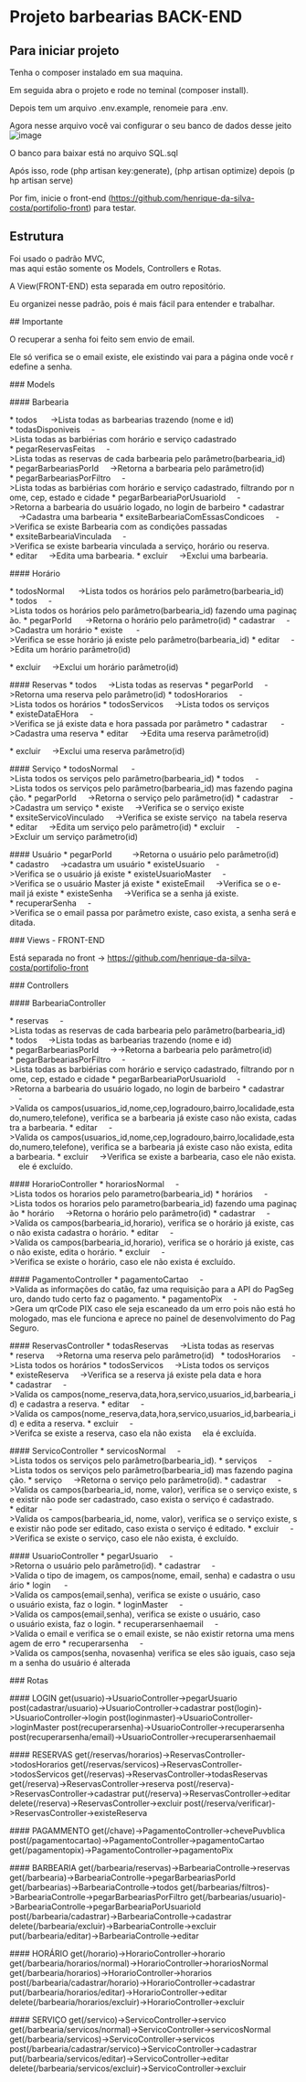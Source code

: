 # Projeto barbearias BACK-END

## Para iniciar projeto

Tenha o composer instalado em sua maquina.

Em seguida abra o projeto e rode no teminal (composer install).

Depois tem um arquivo .env.example, renomeie para .env.

Agora nesse arquivo você vai configurar o seu banco de dados desse jeito ![image](https://github.com/user-attachments/assets/c7df2030-0cdd-485e-9772-38a8220b21e8)

O banco para baixar está no arquivo SQL.sql

Após isso, rode (php artisan key:generate), (php artisan optimize) depois (php artisan serve)

Por fim, inicie o front-end (https://github.com/henrique-da-silva-costa/portifolio-front) para testar.

## Estrutura

Foi usado o padrão MVC, mas aqui estão somente os Models, Controllers e Rotas.

A View(FRONT-END) esta separada em outro repositório.

Eu organizei nesse padrão, pois é mais fácil para entender e trabalhar.

## Importante

O recuperar a senha foi feito sem envio de email.

Ele só verifica se o email existe, ele existindo vai para a página onde você redefine a senha.

### Models

#### Barbearia

* todos 
    ->Lista todas as barbearias trazendo (nome e id)
* todasDisponiveis
    ->Lista todas as barbiérias com horário e serviço cadastrado
* pegarReservasFeitas
    ->Lista todas as reservas de cada barbearia pelo parâmetro(barbearia_id)
* pegarBarbeariasPorId
    ->Retorna a barbearia pelo parâmetro(id)
* pegarBarbeariasPorFiltro
    ->Lista todas as barbiérias com horário e serviço cadastrado, filtrando por nome, cep, estado e cidade
* pegarBarbeariaPorUsuarioId
    ->Retorna a barbearia do usuário logado, no login de barbeiro
* cadastrar
    ->Cadastra uma barbearia
* exsiteBarbeariaComEssasCondicoes
    ->Verifica se existe Barbearia com as condições passadas
* exsiteBarbeariaVinculada
    ->Verifica se existe barbearia vinculada a serviço, horário ou reserva.
* editar
    ->Edita uma barbearia.
* excluir
    ->Exclui uma barbearia.

#### Horário

* todosNormal 
    ->Lista todos os horários pelo parâmetro(barbearia_id)
* todos
    ->Lista todos os horários pelo parâmetro(barbearia_id) fazendo uma paginação.
* pegarPorId 
    ->Retorna o horário pelo parâmetro(id)
* cadastrar
    ->Cadastra um horário
* existe 
    ->Verifica se esse horário já existe pelo parâmetro(barbearia_id)
* editar
    ->Edita um horário parâmetro(id)

* excluir
    ->Exclui um horário parâmetro(id)


#### Reservas
* todos
    ->Lista todas as reservas
* pegarPorId
    ->Retorna uma reserva pelo parâmetro(id)
* todosHorarios
    ->Lista todos os horários
* todosServicos
    ->Lista todos os serviços
* existeDataEHora
    ->Verifica se já existe data e hora passada por parâmetro
* cadastrar 
    ->Cadastra uma reserva
* editar
    ->Edita uma reserva parâmetro(id)

* excluir
    ->Exclui uma reserva parâmetro(id)


#### Serviço
* todosNormal 
    ->Lista todos os serviços pelo parâmetro(barbearia_id)
* todos
    ->Lista todos os serviços pelo parâmetro(barbearia_id) mas fazendo paginação.
* pegarPorId
    ->Retorna o serviço pelo parâmetro(id)
* cadastrar
    ->Cadastra um serviço
* existe
    ->Verifica se o serviço existe
* exsiteServicoVinculado
    ->Verifica se existe serviço  na tabela reserva
* editar
    ->Edita um serviço pelo parâmetro(id)
* excluir
    ->Excluir um serviço parâmetro(id)


#### Usuário
* pegarPorId    
    ->Retorna o usuário pelo parâmetro(id)
* cadastro
    ->cadastra um usuário
* existeUsuario
    ->Verifica se o usuário já existe
* existeUsuarioMaster
    ->Verifica se o usuário Master já existe
* existeEmail
    ->Verifica se o e-mail já existe
* existeSenha
    ->Verifica se a senha já existe.
* recuperarSenha
    ->Verifica se o email passa por parâmetro existe, caso exista, a senha será editada.

### Views - FRONT-END

Está separada no front -> https://github.com/henrique-da-silva-costa/portifolio-front

### Controllers

#### BarbeariaController

* reservas
    ->Lista todas as reservas de cada barbearia pelo parâmetro(barbearia_id)
* todos
    ->Lista todas as barbearias trazendo (nome e id)
* pegarBarbeariasPorId
    ->->Retorna a barbearia pelo parâmetro(id)
* pegarBarbeariasPorFiltro
    ->Lista todas as barbiérias com horário e serviço cadastrado, filtrando por nome, cep, estado e cidade
* pegarBarbeariaPorUsuarioId
    ->Retorna a barbearia do usuário logado, no login de barbeiro
* cadastrar
    ->Valida os campos(usuarios_id,nome,cep,logradouro,bairro,localidade,estado,numero,telefone), verifica se a barbearia já existe caso não exista, cadastra a barbearia.
* editar
    ->Valida os campos(usuarios_id,nome,cep,logradouro,bairro,localidade,estado,numero,telefone), verifica se a barbearia já existe caso não exista, edita a barbearia.
* excluir
    ->Verifica se existe a barbearia, caso ele não exista.
    ele é excluído.

#### HorarioController
* horariosNormal
    ->Lista todos os horarios pelo parametro(barbearia_id)
* horários
    ->Lista todos os horarios pelo parametro(barbearia_id) fazendo uma paginação
* horário
    ->Retorna o horário pelo parâmetro(id)
* cadastrar
    ->Valida os campos(barbearia_id,horario), verifica se o horário já existe, caso não exista cadastra o horário.
* editar
    ->Valida os campos(barbearia_id,horario), verifica se o horário já existe, caso não existe, edita o horário.
* excluir
    ->Verifica se existe o horário, caso ele não exista é excluído.

#### PagamentoController
* pagamentoCartao
    ->Valida as informações do catão, faz uma requisição para a API do PagSeguro, dando tudo certo faz o pagamento.
* pagamentoPix
    ->Gera um qrCode PIX caso ele seja escaneado da um erro pois não está homologado, mas ele funciona e aprece no painel de desenvolvimento do PagSeguro.  

#### ReservasController
* todasReservas
    ->Lista todas as reservas
* reserva
    ->Retorna uma reserva pelo parâmetro(id)  
* todosHorarios
    ->Lista todos os horários
* todosServicos
    ->Lista todos os serviços
* existeReserva
    ->Verifica se a reserva já existe pela data e hora
* cadastrar
    ->Valida os campos(nome_reserva,data,hora,servico,usuarios_id,barbearia_id) e cadastra a reserva.
* editar
    ->Valida os campos(nome_reserva,data,hora,servico,usuarios_id,barbearia_id) e edita a reserva.
* excluir
    ->Verifca se existe a reserva, caso ela não exista
    ela é excluída.

#### ServicoController
* servicosNormal
    ->Lista todos os serviços pelo parâmetro(barbearia_id).
* serviços
    ->Lista todos os serviços pelo parâmetro(barbearia_id) mas fazendo paginação.
* serviço
    ->Retorna o serviço pelo parâmetro(id).
* cadastrar
    ->Valida os campos(barbearia_id, nome, valor), verifica se o serviço existe, se existir não pode ser cadastrado, caso exista o serviço é cadastrado.
* editar
    ->Valida os campos(barbearia_id, nome, valor), verifica se o serviço existe, se existir não pode ser editado, caso exista o serviço é editado.
* excluir
    ->Verifica se existe o serviço, caso ele não exista, é excluído.

#### UsuarioController
* pegarUsuario
    ->Retorna o usuário pelo parâmetro(id).
* cadastrar
    ->Valida o tipo de imagem, os campos(nome, email, senha) e cadastra o usuário
* login 
    ->Valida os campos(email,senha), verifica se existe o usuário, caso o usuário exista, faz o login.
* loginMaster
    ->Valida os campos(email,senha), verifica se existe o usuário, caso o usuário exista, faz o login.
* recuperarsenhaemail
    ->Valida o email e verifica se o email existe, se não existir retorna uma mensagem de erro
* recuperarsenha
    ->Valida os campos(senha, novasenha) verifica se eles são iguais, caso sejam a senha do usuário é alterada

### Rotas

#### LOGIN
get(usuario)->UsuarioController->pegarUsuario
post(cadastrar/usuario)->UsuarioController->cadastrar
post(login)->UsuarioController->login
post(loginmaster)->UsuarioController->loginMaster
post(recuperarsenha)->UsuarioController->recuperarsenha
post(recuperarsenha/email)->UsuarioController->recuperarsenhaemail

#### RESERVAS
get(/reservas/horarios)->ReservasController->todosHorarios
get(/reservas/servicos)->ReservasController->todosServicos
get(/reservas)->ReservasController->todasReservas
get(/reserva)->ReservasController->reserva
post(/reserva)->ReservasController->cadastrar
put(/reserva)->ReservasController->editar
delete(/reserva)->ReservasController->excluir
post(/reserva/verificar)->ReservasController->existeReserva

#### PAGAMMENTO
get(/chave)->PagamentoController->chevePuvblica
post(/pagamentocartao)->PagamentoController->pagamentoCartao
get(/pagamentopix)->PagamentoController->pagamentoPix

#### BARBEARIA
get(/barbearia/reservas)->BarbeariaControlle->reservas
get(/barbearia)->BarbeariaControlle->pegarBarbeariasPorId
get(/barbearias)->BarbeariaControlle->todos
get(/barbearias/filtros)->BarbeariaControlle->pegarBarbeariasPorFiltro
get(/barbearias/usuario)->BarbeariaControlle->pegarBarbeariaPorUsuarioId
post(/barbearia/cadastrar)->BarbeariaControlle->cadastrar
delete(/barbearia/excluir)->BarbeariaControlle->excluir
put(/barbearia/editar)->BarbeariaControlle->editar

#### HORÁRIO
get(/horario)->HorarioController->horario
get(/barbearia/horarios/normal)->HorarioController->horariosNormal
get(/barbearia/horarios)->HorarioController->horarios
post(/barbearia/cadastrar/horario)->HorarioController->cadastrar
put(/barbearia/horarios/editar)->HorarioController->editar
delete(/barbearia/horarios/excluir)->HorarioController->excluir

#### SERVIÇO
get(/servico)->ServicoController->servico
get(/barbearia/servicos/normal)->ServicoController->servicosNormal
get(/barbearia/servicos)->ServicoController->servicos
post(/barbearia/cadastrar/servico)->ServicoController->cadastrar
put(/barbearia/servicos/editar)->ServicoController->editar
delete(/barbearia/servicos/excluir)->ServicoController->excluir



